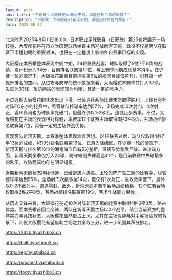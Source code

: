 ```yaml
---
layout: post
post title: "日职联：大阪樱花vs新泻天鹅，谁能扭转目前的颓势？" 
description: "日职联：大阪樱花vs新泻天鹅，谁能扭转目前的颓势？" 
date: 2025-08-12
---
```


北京时间2025年8月11日18:00，日本职业足球联赛（日职联）第25轮将展开一场较量，大阪樱花将在市立吹田足球场坐镇主场迎战新泻天鹅。此役不仅是两队在联赛下半程初期的重要对决，也将在一定程度上影响各自赛季目标的实现。

大阪樱花本赛季整体表现中规中矩，24轮联赛战罢，球队取得了9胜7平8负的战绩，累计积分为34分，目前排名联赛第10位，与上赛季同期成绩基本持平。在少赛一轮的情况下，大阪樱花距离身前排名第9位的福冈黄蜂仅差1分，仍有进一步提升排名的空间。从进攻与防守的统计数据来看，大阪樱花本赛季共打入37球，失球为33球，攻防两端的表现较为均衡，具备一定的竞争力。

不过近期大阪樱花的状态出现下滑，已经连续两场比赛未能取得胜利。上轮日皇杯对阵FC东京的比赛中，尽管球队控球率达到57%，全场完成10次射门、4次射正，香川真司也为球队率先破门，但最终仍以1-2败北，遗憾止步赛事。不过，大阪樱花在主场的表现相对稳健，本赛季12个联赛主场取得6胜3平3负，主场战绩排名联赛第7位，具备一定的主场作战优势。

反观客队新泻天鹅，本赛季整体表现难言理想。24轮联赛过后，球队仅取得4胜7平13负的成绩，积19分排名联赛第19位，已落入降级区。在少赛一轮的情况下，新泻天鹅与排名第16位的湘南海洋已有5分差距，保级形势愈发严峻。进攻端方面，新泻天鹅全季仅打入24球，防守端则失球高达41个，是目前联赛中失球最多的队伍，攻防两端均存在明显短板。

近期新泻天鹅状态持续低迷，已经遭遇六连败。上轮对阵广岛三箭的比赛中，尽管控球率达到55%，全场射门次数多达14次，但仅有1次射正，进攻效率低下，最终以0-2不敌对手，遭遇零封。此外，新泻天鹅本赛季客场战绩糟糕，12个联赛客场仅取得2胜2平8负，客场战绩排名联赛第19位，客场作战能力堪忧。

从历史交锋来看，大阪樱花在近10次对阵新泻天鹅的比赛中取得4胜3平3负，略占优势。而本赛季首回合交锋，两队在新泻天鹅主场以2-2战平。结合当前双方的整体实力与竞技状态，大阪樱花显然更占上风，尤其在主场优势与对手客场疲软的背景下，此役大阪樱花有望借助主场之力全取三分，进一步巩固其积分排名。

https://24zb.tiyuzhibo3.cn

https://ball.tiyuzhibo3.cn

https://ep.tiyuzhibo3.cn

https://soccer.tiyuzhibo3.cn

https://footy.tiyuzhibo3.cn